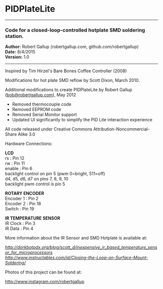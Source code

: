 # PIDPlateLite
- - -

### Code for a closed-loop-controlled hotplate SMD soldering station.

**Author:** Robert Gallup (robertgallup.com, github.com/robertgallup)  
**Date:** 8/4/2015  
**Version:** 1.0  

- - -

Inspired by Tim Hirzel's Bare Bones Coffee Controller (2008)

Modifications for hot plate SMD reflow by Scott Dixon, March 2010.

Additional modifications to create PIDPlateLite by Robert Gallup (bob@robertgallup.com), May 2012

* Removed thermocouple code
* Removed EEPROM code
* Removed Serial Monitor support
* Updated UI significantly to simplify the PID Lite interaction experience

All code released under Creative Commons Attribution-Noncommercial-Share Alike 3.0

Hardware Connections:

**LCD**  
rs        : Pin 12  
rw        : Pin 11  
enable    : Pin 6  
backlight control on pin 5 (pwm 0=bright, 511=off)  
d4, d5, d6, d7 on pins 7, 8, 9, 10  
backlight pwm control is pin 5  

**ROTARY ENCODER**  
Encoder 1 : Pin 2  
Encoder 2 : Pin 18  
Switch    : Pin 19

**IR TEMPERATURE SENSOR**  
IR Clock  : Pin 3  
IR Data   : Pin 4

More information about the IR Sensor and SMD Hotplate is available at:

_http://dorkbotpdx.org/blog/scott_d/inexpensive_ir_based_temperature_sensor_for_microprocessors_  
_http://www.instructables.com/id/Closing-the-Loop-on-Surface-Mount-Soldering/_

Photos of this project can be found at:

http://www.instagram.com/robertgallup

